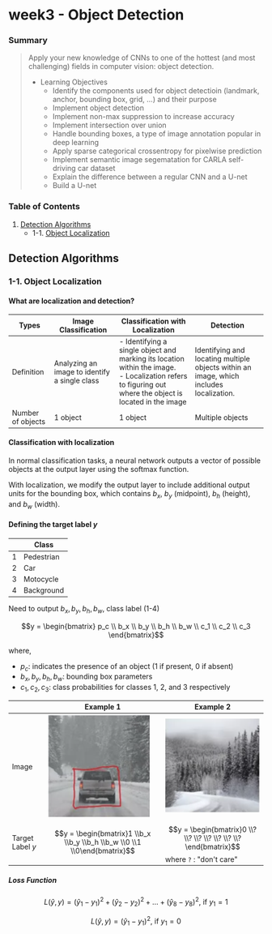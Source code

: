 # week3 - Object Detection

### Summary
> Apply your new knowledge of CNNs to one of the hottest (and most challenging) fields in computer vision: object detection.
> - Learning Objectives
>   - Identify the components used for object detectioin (landmark, anchor, bounding box, grid, ...) and their purpose
>   - Implement object detection
>   - Implement non-max suppression to increase accuracy
>   - Implement intersection over union
>   - Handle bounding boxes, a type of image annotation popular in deep learning
>   - Apply sparse categorical crossentropy for pixelwise prediction
>   - Implement semantic image segematation for CARLA self-driving car dataset
>   - Explain the difference between a regular CNN and a U-net
>   - Build a U-net

### Table of Contents
1. [Detection Algorithms](#1)
	- 1-1. [Object Localization](#1-1)

<a id="1"></a>
## Detection Algorithms
<a id="1-1"></a>
### 1-1. Object Localization
#### What are localization and detection?

|Types|Image Classification |Classification with Localization |Detection|
|--|--|--|--|
|Definition|Analyzing an image to identify a single class|- Identifying a single object and marking its location within the image. <br> - Localization refers to figuring out where the object is located in the image|Identifying and locating multiple objects within an image, which includes localization.|
|Number of objects|1 object|1 object|Multiple objects|


#### Classification with localization
In normal classification tasks, a neural network outputs a vector of possible objects at the output layer using the softmax function.

With localization, we modify the output layer to include additional output units for the bounding box, which contains $b_x$, $b_y$ (midpoint), $b_h$ (height), and $b_w$ (width).

#### Defining the target label $y$
||Class|
|--|--|
|1|Pedestrian|
|2|Car|
|3|Motocycle|
|4|Background|
Need to output $b_x, b_y, b_h, b_w$, class label (1-4)

$$y = \begin{bmatrix}
p_c \\
b_x \\
b_y \\
b_h \\
b_w \\
c_1 \\
c_2 \\
c_3
\end{bmatrix}$$

where,
- $p_c$:  indicates the presence of an object (1 if present, 0 if absent)
- $b_x, b_y, b_h, b_w$: bounding box parameters
- $c_1, c_2, c_3$: class probabilities for classes 1, 2, and 3 respectively


||Example 1|Example 2|
|--|--|--|
|Image|<img  src="./assets/object_localization_ex1.png">|<img  src="./assets/object_localization_ex2.png">|
|Target Label $y$|$$y = \begin{bmatrix}1 \\b_x \\b_y \\b_h \\b_w \\0 \\1 \\0\end{bmatrix}$$|$$y = \begin{bmatrix}0 \\? \\? \\? \\? \\? \\? \\?\end{bmatrix}$$ where `?` : "don't care"|

##### Loss Function
$$L(\hat y, y) = (\hat y_1 - y_1)^2 + (\hat y_2 - y_2)^2 + \dots + (\hat y_8 - y_8)^2\text{, if } y_1 = 1$$

$$L(\hat y, y) = (\hat y_1 - y_1)^2\text{, if } y_1 = 0$$


<br>